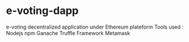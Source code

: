 # e-voting-dapp
e-voting decentralized application under Ethereum plateform 
Tools used :
Nodejs
npm 
Ganache
Truffle Framework
Metamask
